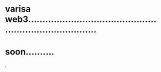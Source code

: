# varisa web3.............................................................................
# soon..........
.
